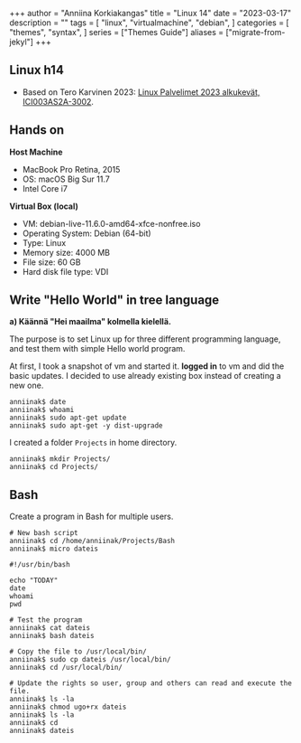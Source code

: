 +++
author = "Anniina Korkiakangas"
title = "Linux 14"
date = "2023-03-17"
description = ""
tags = [
    "linux",
    "virtualmachine",
    "debian",
]
categories = [
    "themes",
    "syntax",
]
series = ["Themes Guide"]
aliases = ["migrate-from-jekyl"]
+++

## **Linux h14**
- Based on Tero Karvinen 2023: [Linux Palvelimet 2023 alkukevät, ICI003AS2A-3002](https://terokarvinen.com/2023/linux-palvelimet-2023-alkukevat/).

## **Hands on**

**Host Machine**
- MacBook Pro Retina, 2015
- OS: macOS Big Sur 11.7
- Intel Core i7

**Virtual Box (local)**
- VM: debian-live-11.6.0-amd64-xfce-nonfree.iso
- Operating System: Debian (64-bit)
- Type: Linux
- Memory size: 4000 MB
- File size: 60 GB
- Hard disk file type: VDI


## **Write "Hello World" in tree language**
**a) Käännä "Hei maailma" kolmella kielellä.**

The purpose is to set Linux up for three different programming language, and test them with simple Hello world program.

At first, I took a snapshot of vm and started it. **logged in** to vm and did the basic updates. I decided to use already existing box instead of creating a new one. 

    anniinak$ date
    anniinak$ whoami
    anniinak$ sudo apt-get update
    anniinak$ sudo apt-get -y dist-upgrade
    
I created a folder `Projects` in home directory.

    anniinak$ mkdir Projects/
    anniinak$ cd Projects/

## **Bash** 

Create a program in Bash for multiple users.

    # New bash script
    anniinak$ cd /home/anniinak/Projects/Bash
    anniinak$ micro dateis

    #!/usr/bin/bash

    echo "TODAY"
    date
    whoami
    pwd

    # Test the program
    anniinak$ cat dateis
    anniinak$ bash dateis

    # Copy the file to /usr/local/bin/
    anniinak$ sudo cp dateis /usr/local/bin/
    anniinak$ cd /usr/local/bin/

    # Update the rights so user, group and others can read and execute the file.
    anniinak$ ls -la
    anniinak$ chmod ugo+rx dateis
    anniinak$ ls -la
    anniinak$ cd
    anniinak$ dateis




